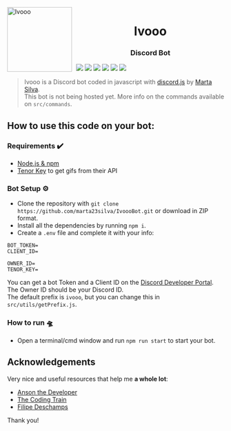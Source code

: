 <img width="150" height="150" align="left" style="float: left; margin: 0 10px 0 0;" alt="Ivooo" src="https://media.discordapp.net/attachments/868061485425893408/868268766788726815/Banzai-TLK.png?width=530&height=530"> 
<h1 align="center">Ivooo</h1>
<h3 align="center">Discord Bot</h3>

[![](https://img.shields.io/badge/discord.js-v13.5.0-blue.svg?logo=npm)](https://www.npmjs.com/package/discord.js)
[![](https://img.shields.io/badge/minecraft--server--util-3.7.2-green?logo=npm)](https://www.npmjs.com/package/minecraft-server-util)
[![](https://img.shields.io/badge/node--fetch-2.6.1-yellow?logo=npm)](https://www.npmjs.com/package/node-fetch)
[![](https://img.shields.io/badge/dotenv-10.0.0-orange?logo=npm)](https://www.npmjs.com/package/dotenv)
[![](https://img.shields.io/badge/fs-0.0.1--security-9cf?logo=npm)](https://www.npmjs.com/package/fs)
[![](https://img.shields.io/badge/nodemon-2.0.15-lightgrey?logo=npm)](https://www.npmjs.com/package/nodemon)

> Ivooo is a Discord bot coded in javascript with [discord.js](https://discord.js.org) by [Marta Silva](https://github.com/marta23silva). <br/>
> This bot is not being hosted yet. More info on the commands available on `src/commands`.

## How to use this code on your bot:

### Requirements ✔️
* [Node.js & npm](https://docs.npmjs.com/downloading-and-installing-node-js-and-npm)
* [Tenor Key](https://tenor.com/developer/keyregistration) to get gifs from their API

### Bot Setup ⚙️
* Clone the repository with `git clone https://github.com/marta23silva/IvoooBot.git` or download in ZIP format.
* Install all the dependencies by running `npm i`.
* Create a `.env` file and complete it with your info:
```
BOT_TOKEN=
CLIENT_ID=

OWNER_ID=
TENOR_KEY=
```
You can get a bot Token and a Client ID on the [Discord Developer Portal](https://discord.com/developers/applications). The Owner ID should be your Discord ID.<br/>
The default prefix is `ivooo`, but you can change this in `src/utils/getPrefix.js`.

### How to run 🛸
* Open a terminal/cmd window and run `npm run start` to start your bot.

## Acknowledgements

Very nice and useful resources that help me **a whole lot**: 
* [Anson the Developer](https://www.youtube.com/c/AnsontheDeveloper/featured)
* [The Coding Train](https://www.youtube.com/user/shiffman)
* [Filipe Deschamps](https://www.youtube.com/c/FilipeDeschamps)

Thank you!
